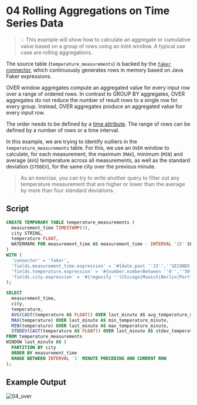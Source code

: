 # 04 Rolling Aggregations on Time Series Data

> :bulb: This example will show how to calculate an aggregate or cumulative value based on a group of rows using an `OVER` window. A typical use case are rolling aggregations.

The source table (`temperature_measurements`) is backed by the [`faker` connector](https://flink-packages.org/packages/flink-faker), which continuously generates rows in memory based on Java Faker expressions.

OVER window aggregates compute an aggregated value for every input row over a range of ordered rows. 
In contrast to GROUP BY aggregates, OVER aggregates do not reduce the number of result rows to a single row for every group. 
Instead, OVER aggregates produce an aggregated value for every input row.

The order needs to be defined by a [time attribute](https://docs.ververica.com/user_guide/sql_development/table_view.html#time-attributes). 
The range of rows can be defined by a number of rows or a time interval. 

In this example, we are trying to identify outliers in the `temperature_measurements` table. 
For this, we use an `OVER` window to calculate, for each measurement, the maximum (`MAX`), minimum (`MIN`) and average (`AVG`) temperature across all measurements, as well as the standard deviation (`STDDEV`), for the same city over the previous minute. 
> As an exercise, you can try to write another query to filter out any temperature measurement that are higher or lower than the average by more than four standard deviations.

## Script

```sql
CREATE TEMPORARY TABLE temperature_measurements (
  measurement_time TIMESTAMP(3),
  city STRING,
  temperature FLOAT, 
  WATERMARK FOR measurement_time AS measurement_time - INTERVAL '15' SECONDS
)
WITH (
  'connector' = 'faker',
  'fields.measurement_time.expression' = '#{date.past ''15'',''SECONDS''}',
  'fields.temperature.expression' = '#{number.numberBetween ''0'',''50''}',
  'fields.city.expression' = '#{regexify ''(Chicago|Munich|Berlin|Portland|Hangzhou|Seatle|Beijing|New York){1}''}'
);

SELECT 
  measurement_time,
  city, 
  temperature,
  AVG(CAST(temperature AS FLOAT)) OVER last_minute AS avg_temperature_minute,
  MAX(temperature) OVER last_minute AS min_temperature_minute,
  MIN(temperature) OVER last_minute AS max_temperature_minute,
  STDDEV(CAST(temperature AS FLOAT)) OVER last_minute AS stdev_temperature_minute
FROM temperature_measurements 
WINDOW last_minute AS (
  PARTITION BY city
  ORDER BY measurement_time
  RANGE BETWEEN INTERVAL '1' MINUTE PRECEDING AND CURRENT ROW 
);
```
## Example Output

![04_over](https://user-images.githubusercontent.com/23521087/105503670-2beafd80-5cc7-11eb-9e58-7a4ed71b1d7c.png)
